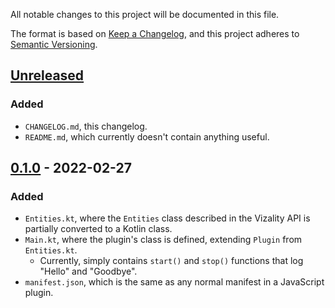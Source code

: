 All notable changes to this project will be documented in this file.

The format is based on [Keep a Changelog](https://keepachangelog.com/en/1.0.0/),
and this project adheres to [Semantic Versioning](https://semver.org/spec/v2.0.0.html).

## [Unreleased]
### Added
- `CHANGELOG.md`, this changelog.
- `README.md`, which currently doesn't contain anything useful.

## [0.1.0] - 2022-02-27
### Added
- `Entities.kt`, where the `Entities` class described in the Vizality API is partially converted to a Kotlin class.
- `Main.kt`, where the plugin's class is defined, extending `Plugin` from `Entities.kt`.
  - Currently, simply contains `start()` and `stop()` functions that log "Hello" and "Goodbye".
- `manifest.json`, which is the same as any normal manifest in a JavaScript plugin.

[Unreleased]: https://github.com/valentinegb/vizalityxkotlin/compare/v0.1.0...HEAD
[0.1.0]: https://github.com/valentinegb/vizalityxkotlin/releases/v0.1.0